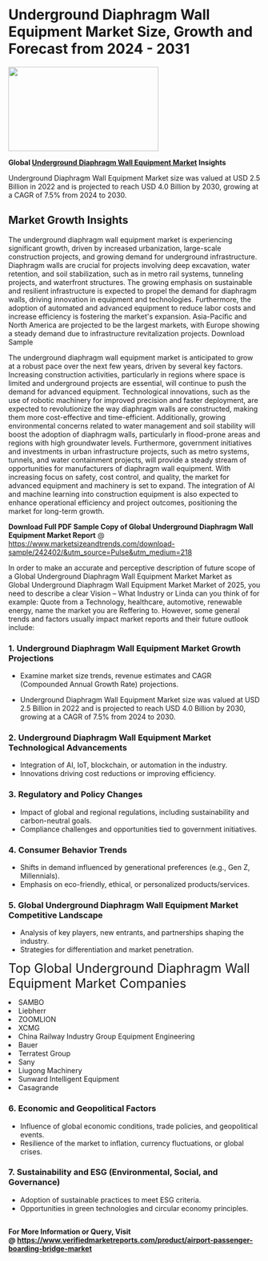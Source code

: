 <H1>Underground Diaphragm Wall Equipment Market Size, Growth and Forecast from 2024 - 2031</H1><img class="aligncenter size-medium wp-image-584254" src="https://thirdeyenews.in/wp-content/uploads/2024/09/Global-Market-Research-300x168.jpeg" alt="" width="300" height="168" /><p><strong>Global&nbsp;<a href="https://www.marketsizeandtrends.com/download-sample/242402/&amp;utm_source=Pulse&amp;utm_medium=218">Underground Diaphragm Wall Equipment Market</a> Insights</strong></p><p>Underground Diaphragm Wall Equipment Market size was valued at USD 2.5 Billion in 2022 and is projected to reach USD 4.0 Billion by 2030, growing at a CAGR of 7.5% from 2024 to 2030.</p><p><h2>Market Growth Insights</h2> <p>The underground diaphragm wall equipment market is experiencing significant growth, driven by increased urbanization, large-scale construction projects, and growing demand for underground infrastructure. Diaphragm walls are crucial for projects involving deep excavation, water retention, and soil stabilization, such as in metro rail systems, tunneling projects, and waterfront structures. The growing emphasis on sustainable and resilient infrastructure is expected to propel the demand for diaphragm walls, driving innovation in equipment and technologies. Furthermore, the adoption of automated and advanced equipment to reduce labor costs and increase efficiency is fostering the market's expansion. Asia-Pacific and North America are projected to be the largest markets, with Europe showing a steady demand due to infrastructure revitalization projects. Download Sample</p> <p>The underground diaphragm wall equipment market is anticipated to grow at a robust pace over the next few years, driven by several key factors. Increasing construction activities, particularly in regions where space is limited and underground projects are essential, will continue to push the demand for advanced equipment. Technological innovations, such as the use of robotic machinery for improved precision and faster deployment, are expected to revolutionize the way diaphragm walls are constructed, making them more cost-effective and time-efficient. Additionally, growing environmental concerns related to water management and soil stability will boost the adoption of diaphragm walls, particularly in flood-prone areas and regions with high groundwater levels. Furthermore, government initiatives and investments in urban infrastructure projects, such as metro systems, tunnels, and water containment projects, will provide a steady stream of opportunities for manufacturers of diaphragm wall equipment. With increasing focus on safety, cost control, and quality, the market for advanced equipment and machinery is set to expand. The integration of AI and machine learning into construction equipment is also expected to enhance operational efficiency and project outcomes, positioning the market for long-term growth. </p><p><span class=""><strong>Download Full PDF Sample Copy of Global Underground Diaphragm Wall Equipment Market Report</strong> @ <a href="https://www.marketsizeandtrends.com/download-sample/242402/&amp;utm_source=Pulse&amp;utm_medium=218" target="_blank">https://www.marketsizeandtrends.com/download-sample/242402/&amp;utm_source=Pulse&amp;utm_medium=218</a></span></p><p>In order to make an accurate and perceptive description of future scope of a Global&nbsp;Underground Diaphragm Wall Equipment Market Market as Global&nbsp;Underground Diaphragm Wall Equipment Market Market of 2025, you need to describe a clear Vision &ndash; What Industry or Linda can you think of for example: Quote from a Technology, healthcare, automotive, renewable energy, name the market you are Reffering to. However, some general trends and factors usually impact market reports and their future outlook include:</p><h3>1.&nbsp;<strong>Underground Diaphragm Wall Equipment Market Growth Projections</strong></h3><ul><li>Examine market size trends, revenue estimates and CAGR (Compounded Annual Growth Rate) projections.</li><li><p>Underground Diaphragm Wall Equipment Market size was valued at USD 2.5 Billion in 2022 and is projected to reach USD 4.0 Billion by 2030, growing at a CAGR of 7.5% from 2024 to 2030.</p></li></ul><h3>2.&nbsp;<strong>Underground Diaphragm Wall Equipment Market Technological Advancements</strong></h3><ul><li>Integration of AI, IoT, blockchain, or automation in the industry.</li><li>Innovations driving cost reductions or improving efficiency.</li></ul><h3>3.&nbsp;<strong>Regulatory and Policy Changes</strong></h3><ul><li>Impact of global and regional regulations, including sustainability and carbon-neutral goals.</li><li>Compliance challenges and opportunities tied to government initiatives.</li></ul><h3>4.&nbsp;<strong>Consumer Behavior Trends</strong></h3><ul><li>Shifts in demand influenced by generational preferences (e.g., Gen Z, Millennials).</li><li>Emphasis on eco-friendly, ethical, or personalized products/services.</li></ul><h3>5.&nbsp;<strong>Global Underground Diaphragm Wall Equipment Market Competitive Landscape</strong></h3><ul><li>Analysis of key players, new entrants, and partnerships shaping the industry.</li><li>Strategies for differentiation and market penetration.</li></ul><p data-pm-slice="1 1 []"><span style="color: inherit; font-family: inherit; font-size: 25px;">Top Global Underground Diaphragm Wall Equipment Market Companies</span></p><div class="" data-test-id=""><p><li>SAMBO</li><li> Liebherr</li><li> ZOOMLION</li><li> XCMG</li><li> China Railway Industry Group Equipment Engineering</li><li> Bauer</li><li> Terratest Group</li><li> Sany</li><li> Liugong Machinery</li><li> Sunward Intelligent Equipment</li><li> Casagrande</li></p></div><h3>6.&nbsp;<strong>Economic and Geopolitical Factors</strong></h3><ul><li>Influence of global economic conditions, trade policies, and geopolitical events.</li><li>Resilience of the market to inflation, currency fluctuations, or global crises.</li></ul><h3>7.&nbsp;<strong>Sustainability and ESG (Environmental, Social, and Governance)</strong></h3><ul><li>Adoption of sustainable practices to meet ESG criteria.</li><li>Opportunities in green technologies and circular economy principles.</li></ul><h2><strong style="font-size: 14px;">For More Information or Query, Visit @&nbsp;</strong><a style="background-color: #ffffff; font-size: 14px;" href="https://www.marketsizeandtrends.com/report/underground-diaphragm-wall-equipment-market/" target="_blank">https://www.verifiedmarketreports.com/product/airport-passenger-boarding-bridge-market</a></h2>
